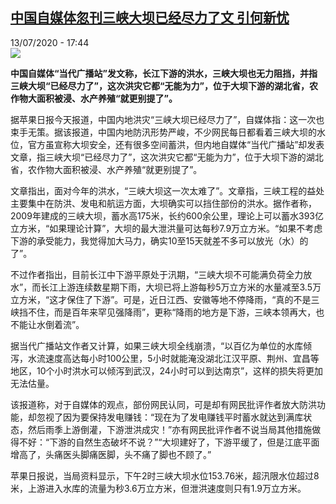 <!--1594659400000-->
[中国自媒体忽刊三峡大坝已经尽力了文 引何新忧](http://www.rfi.fr//cn/%E4%B8%AD%E5%9B%BD/20200713-%E4%B8%AD%E5%9B%BD%E8%87%AA%E5%AA%92%E4%BD%93%E5%BF%BD%E5%88%8A%E4%B8%89%E5%B3%A1%E5%A4%A7%E5%9D%9D%E5%B7%B2%E7%BB%8F%E5%B0%BD%E5%8A%9B%E4%BA%86%E6%96%87-%E5%BC%95%E4%BD%95%E6%96%B0%E5%BF%A7)
------

<div>13/07/2020 - 17:44</div><img src="https://s.rfi.fr/media/display/21aa2c7a-ba5f-11ea-a958-005056a964fe/w:310/p:16x9/640x410_systeme-controle-crues-barrage-trois-gorges-chine-juin-2007.jpg"><p><strong>中国自媒体“当代广播站”发文称，长江下游的洪水，三峡大坝也无力阻挡，并指三峡大坝“已经尽力了”，这次洪灾它都“无能为力”，位于大坝下游的湖北省，农作物大面积被浸、水产养殖“就更别提了”。</strong></p><div class="t-content__body u-clearfix"><div class="m-interstitial"></div><p>据苹果日报今天报道，中国内地洪灾“三峡大坝已经尽力了”，自媒体指：这一次也束手无策。据该报道，中国内地防汛形势严峻，不少网民每日都看着三峡大坝的水位，官方虽宣称大坝安全，还有很多空间蓄洪，但内地自媒体“当代广播站”却发表文章，指三峡大坝“已经尽力了”，这次洪灾它都“无能为力”，位于大坝下游的湖北省，农作物大面积被浸、水产养殖“就更别提了”。</p><p>文章指出，面对今年的洪水，“三峡大坝这一次太难了”。文章指，三峡工程的益处主要集中在防洪、发电和航运方面，大坝确实可以挡住部份的洪水。据作者称，2009年建成的三峡大坝，蓄水高175米，长约600余公里，理论上可以蓄水393亿立方米，“如果理论计算”，大坝的最大泄洪量可达每秒7.9万立方米。“如果不考虑下游的承受能力，我觉得加大马力，确实10至15天就差不多可以放光（水）的了”。</p><p>不过作者指出，目前长江中下游平原处于汛期，“三峡大坝不可能满负荷全力放水”，而长江上游连续数星期下雨，大坝已将上游每秒5万立方米的水量减至3.5万立方米，“这才保住了下游”。可是，近日江西、安徽等地不停降雨，“真的不是三峡挡不住，而是百年来罕见强降雨”，更称“降雨的地方是下游，三峡本领再大，也不能让水倒着流”。</p><p>据当代广播站文作者又计算，如果三峡大坝全线崩溃，“以百亿为单位的水库倾泻，水流速度高达每小时100公里，5小时就能淹没湖北江汉平原、荆州、宜昌等地区，10个小时洪水可以倾泻到武汉，24小时可以到达南京”，这样的损失将更加无法估量。</p><p>该报道称，对于自媒体的观点，部份网民认同，可是却有网民批评作者放大防洪功能，却忽视了因为要保持发电赚钱：“现在为了发电赚钱平时蓄水就达到满库状态，然后雨季上游倒灌，下游泄洪成灾！”亦有网民批评作者不说当局其他措施做得不好：“下游的自然生态破坏不说？”“大坝建好了，下游平缓了，但是江底平面增高了，头痛医头脚痛医脚，头不痛了脚也不顾了。”</p><p>苹果日报说，当局资料显示，下午2时三峡大坝水位153.76米，超汛限水位超过8米，上游进入水库的流量为秒3.6万立方米，但泄洪速度则只有1.9万立方米。</p><div class="o-self-promo o-self-promo--nl o-self-promo--hidden" data-selfpromo-newsletter></div><div class="o-self-promo o-self-promo--app o-self-promo--hidden" data-selfpromo-app></div></div>
